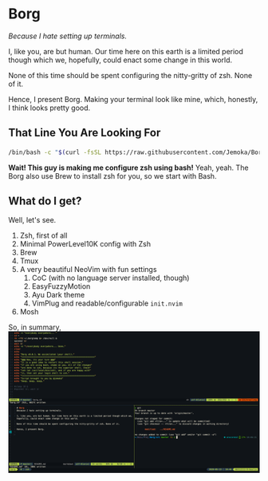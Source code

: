 # Borg
*Because I hate setting up terminals.*

I, like you, are but human. Our time here on this earth is a limited period though which we, hopefully, could enact some change in this world.

None of this time should be spent configuring the nitty-gritty of zsh. None of it.

Hence, I present Borg. Making your terminal look like mine, which, honestly, I think looks pretty good.

## That Line You Are Looking For
```bash
/bin/bash -c "$(curl -fsSL https://raw.githubusercontent.com/Jemoka/Borg/master/borg.sh)"
```
**Wait! This guy is making me configure zsh using bash!** Yeah, yeah. The Borg also use Brew to install zsh for you, so we start with Bash.

## What do I get?
Well, let's see.

1. Zsh, first of all
2. Minimal PowerLevel10K config with Zsh
2. Brew
3. Tmux
3. A very beautiful NeoVim with fun settings
    1. CoC (with no language server installed, though)
    2. EasyFuzzyMotion
    3. Ayu Dark theme
    4. VimPlug and readable/configurable `init.nvim`
4. Mosh

So, in summary,
![](https://raw.githubusercontent.com/Jemoka/Borg/master/demo.png)
